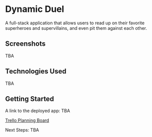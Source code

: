 # Dynamic Duel
A full-stack application that allows users to read up on their favorite superheroes and supervillains, and even pit them against each other.

## Screenshots
TBA

## Technologies Used
TBA

## Getting Started
A link to the deployed app: TBA

[Trello Planning Board](https://trello.com/b/e1IHm99d/project-3-dynamicduel)

Next Steps: TBA
